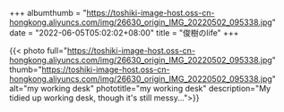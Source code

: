 +++
albumthumb = "https://toshiki-image-host.oss-cn-hongkong.aliyuncs.com/img/26630_origin_IMG_20220502_095338.jpg"
date = "2022-06-05T05:02:02+08:00"
title = "俊樹のlife"
+++

{{< photo full="https://toshiki-image-host.oss-cn-hongkong.aliyuncs.com/img/26630_origin_IMG_20220502_095338.jpg" thumb="https://toshiki-image-host.oss-cn-hongkong.aliyuncs.com/img/26630_origin_IMG_20220502_095338.jpg" alt="my working desk" phototitle="my working desk" description="My tidied up working desk, though it's still messy...">}}